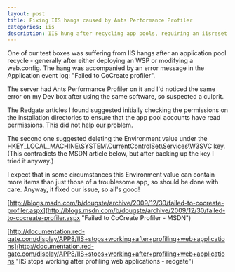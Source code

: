 ```yaml
---
layout: post
title: Fixing IIS hangs caused by Ants Performance Profiler
categories: iis
description: IIS hung after recycling app pools, requiring an iisreset to fix.
---
```


One of our test boxes was suffering from IIS hangs after an application pool recycle - generally after either deploying an WSP or modifying a web.config.
The hang was accompanied by an error message in the Application event log: "Failed to CoCreate profiler".

The server had Ants Performance Profiler on it and I'd noticed the same error on my Dev box after using the same software, so suspected a culprit.

The Redgate articles I found suggested initially checking the permissions on the installation directories to ensure that the app pool accounts have read permissions.  This did not help our problem.

The second one suggested deleting the Environment value under the HKEY_LOCAL_MACHINE\SYSTEM\CurrentControlSet\Services\W3SVC key.  (This contradicts the MSDN article below, but after backing up the key I tried it anyway.)

I expect that in some circumstances this Environment value can contain more items than just those of a troublesome app, so should be done with care.  Anyway, it fixed our issue, so all's good!


[http://blogs.msdn.com/b/dougste/archive/2009/12/30/failed-to-cocreate-profiler.aspx](http://blogs.msdn.com/b/dougste/archive/2009/12/30/failed-to-cocreate-profiler.aspx "Failed to CoCreate Profiler - MSDN")

[http://documentation.red-gate.com/display/APP8/IIS+stops+working+after+profiling+web+applications](http://documentation.red-gate.com/display/APP8/IIS+stops+working+after+profiling+web+applications "IIS stops working after profiling web applications - redgate")
